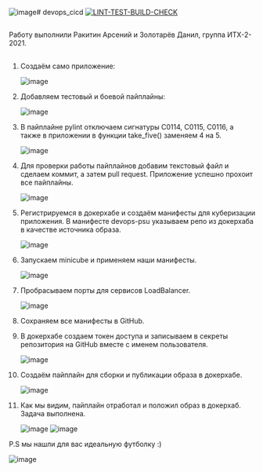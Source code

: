 ![image](https://github.com/user-attachments/assets/c01b803b-5d15-4097-a1c7-ffe074cc1c67)# devops_cicd
[![LINT-TEST-BUILD-CHECK](https://github.com/M0untain13/devops_cicd/actions/workflows/cicd.yml/badge.svg?branch=dev)](https://github.com/M0untain13/devops_cicd/actions/workflows/cicd.yml)
##
Работу выполнили Ракитин Арсений и Золотарёв Данил, группа ИТХ-2-2021.
##
1. Создаём само приложение:
   
   ![image](https://github.com/user-attachments/assets/4d40e9fc-75df-4750-84a3-e88c53159477)

2. Добавляем тестовый и боевой пайплайны:

   ![image](https://github.com/user-attachments/assets/be72dba0-305a-4f9f-9cd1-33f7d1e8084b)

3. В пайплайне pylint отключаем сигнатуры C0114, C0115, C0116, а также в приложении в функции take_five() заменяем 4 на 5.

   ![image](https://github.com/user-attachments/assets/a40fcfb2-0a6d-4526-86f8-24a1fb9b3c1b)

4. Для проверки работы пайплайнов добавим текстовый файл и сделаем коммит, а затем pull request. Приложение успешно прохоит все пайплайны.

   ![image](https://github.com/user-attachments/assets/e402febd-b53d-4df0-8beb-7ff53321c175)

5. Регистрируемся в докерхабе и создаём манифесты для куберизации приложения. В манифесте devops-psu указываем репо из докерхаба в качестве источника образа.

   ![image](https://github.com/user-attachments/assets/5dcc6fba-1f5e-4fe4-a644-4fcfab919ace)

6. Запускаем minicube и применяем наши манифесты.

   ![image](https://github.com/user-attachments/assets/a9e43355-3f05-4bfe-b305-8585998ff1a7)

7. Пробрасываем порты для сервисов LoadBalancer.

   ![image](https://github.com/user-attachments/assets/7077e97e-fee6-4860-adf7-cca1524f6bd7)

8. Сохраняем все манифесты в GitHub.
9. В докерхабе создаем токен доступа и записываем в секреты репозитория на GitHub вместе с именем пользователя.

    ![image](https://github.com/user-attachments/assets/5a6f6ba2-a802-4b77-a8eb-e1ce05894e99)

10. Создаём пайплайн для сборки и публикации образа в докерхабе.

    ![image](https://github.com/user-attachments/assets/2f359d87-dae6-48af-9eb3-c20107d1d2d3)

11. Как мы видим, пайплайн отработал и положил образ в докерхаб. Задача выполнена.

    ![image](https://github.com/user-attachments/assets/c00eb0d5-fc7c-45ab-ab43-dddd849583ef)
    ![image](https://github.com/user-attachments/assets/5851e172-09d7-449e-87f7-994cc8f4c7aa)







P.S мы нашли для вас идеальную футболку :)

![image](https://github.com/user-attachments/assets/453246d9-3a83-40af-9e4e-afcac924a979)







